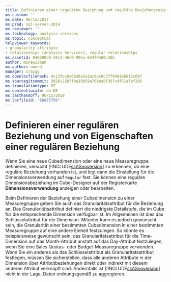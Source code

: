```yaml
---
title: Definieren einer regulären Beziehung und reguläre Beziehungseigenschaften | Microsoft-Dokumentation
ms.custom: ''
ms.date: 06/13/2017
ms.prod: sql-server-2014
ms.reviewer: ''
ms.technology: analysis-services
ms.topic: conceptual
helpviewer_keywords:
- granularity attribute
- relationships [Analysis Services], regular relationships
ms.assetid: 840280d8-20c3-46c0-99ea-62479469c36b
author: minewiskan
ms.author: owend
manager: craigg
ms.openlocfilehash: 4c13fecba6b36a5a3ac6ac0c37f94416b612c69f
ms.sourcegitcommit: 3026c22b7fba19059a769ea5f367c4f51efaf286
ms.translationtype: MT
ms.contentlocale: de-DE
ms.lasthandoff: 06/15/2019
ms.locfileid: "66075750"
---
```

# <a name="define-a-regular-relationship-and-regular-relationship-properties"></a>Definieren einer regulären Beziehung und von Eigenschaften einer regulären Beziehung
  Wenn Sie eine neue Cubedimension oder eine neue Measuregruppe definieren, versucht [!INCLUDE[ssASnoversion](../../includes/ssasnoversion-md.md)] zu erkennen, ob eine reguläre Beziehung vorhanden ist, und legt dann die Einstellung für die Dimensionsverwendung auf `Regular` fest. Sie können eine reguläre Dimensionsbeziehung im Cube-Designer auf der Registerkarte **Dimensionsverwendung** anzeigen oder bearbeiten.  
  
 Beim Definieren der Beziehung einer Cubedimension zu einer Measuregruppe geben Sie auch das Granularitätsattribut für die Beziehung an. Das Granularitätsattribut definiert die niedrigste Detailstufe, die im Cube für die entsprechende Dimension verfügbar ist. Im Allgemeinen ist dies das Schlüsselattribut für die Dimension. Mitunter kann es jedoch gewünscht sein, die Granularität einer bestimmten Cubedimension in einer bestimmten Measuregruppe auf eine andere Einheit festzulegen. So könnte es beispielsweise gewünscht sein, das Granularitätsattribut für die Time-Dimension auf das Month-Attribut anstatt auf das Day-Attribut festzulegen, wenn Sie eine Sales Quotas- oder Budget-Measuregruppe verwenden. Wenn Sie ein anderes als das Schlüsselattribut als Granularitätsattribut festlegen, müssen Sie sicherstellen, dass alle anderen Attribute in der Dimension über Attributbeziehungen direkt oder indirekt mit diesem anderen Attribut verknüpft sind. Andernfalls ist [!INCLUDE[ssASnoversion](../../includes/ssasnoversion-md.md)] nicht in der Lage, Daten ordnungsgemäß zu aggregieren.  
  
  
